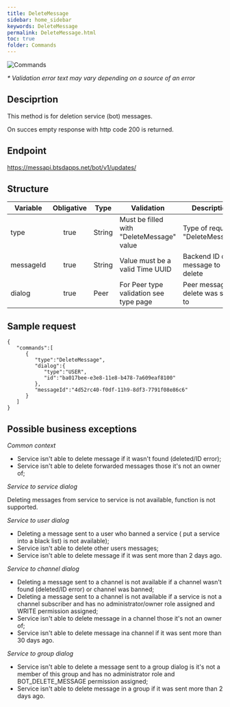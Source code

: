 ```yaml
---
title: DeleteMessage
sidebar: home_sidebar
keywords: DeleteMessage
permalink: DeleteMessage.html
toc: true
folder: Commands
---
```


![Commands](images/DeleteMessage.png "BotCommandDeleteMessage")
<p>
<i>* Validation error text may vary depending on a source of an error</i>
</p>

## Desciprtion

<p> This method is for deletion service (bot) messages. 
</p>
<p> On succes empty response with http code 200 is returned.
</p>

## Endpoint

https://messapi.btsdapps.net/bot/v1/updates/

## Structure


| Variable  | Obligative  | Type| Validation| Description
|---|:---:|---|---|---|
| type | true | String | Must be filled with "DeleteMessage" value |Type of request "DeleteMessage" |
| messageId | true |  String |Value must be a valid Time UUID  | Backend ID of a message to delete  |
| dialog  | true |  Peer | For Peer type validation see type page| Peer message to delete was sent to |

## Sample request

```
{  
   "commands":[  
      {  
         "type":"DeleteMessage",
         "dialog":{  
            "type":"USER",
            "id":"ba017bеe-e3e8-11e8-b478-7a609eaf8100"
         },
         "messageId":"4d52rc40-f0df-11h9-8df3-7791f08e86c6"
      }
   ]
}
```

## Possible business exceptions

<i>Common context
</i>

<p>
<ul>
    <li>Service isn't able to delete message if it wasn't found (deleted/ID error);
    </li>
    <li>Service isn't able to delete forwarded messages those it's not an owner of;
    </li>
</ul>
</p>
<i>Service to service dialog 
</i>
<p>Deleting messages from service to service is not available, function is not supported.
</p>
<i>Service to user dialog
</i>
<p>
<ul>
<li>Deleting a message sent to a user who banned a service ( put a service into a black list) is not available);
</li>
<li>Service isn't able to delete other users messages;
</li>
<li> Service isn't able to delete message if it was sent more than 2 days ago.
</li>
</ul>
</p>
<i>Service to channel dialog
</i>
<p>
<ul>
  <li> Deleting a message sent to a channel is not available if a channel wasn't found (deleted/ID error) or channel was banned;
  </li>
  <li>Deleting a message sent to a channel is not available if a service is not a channel subscriber and has no administrator/owner role assigned and WRITE permission assigned;
  </li>
  <li>Service isn't able to delete message in a channel those it's not an owner of;
  </li>
  <li>Service isn't able to delete message ina channel if it was sent more than 30 days ago.
  </li>
</ul>
</p>
<i>Service to group dialog</i>
<p>
<ul>
<li>Service isn't able to delete a message sent to a group dialog is it's not a member of this group and has no administrator role and BOT_DELETE_MESSAGE permission assigned;
</li>
<li>Service isn't able to delete message in a group if it was sent more than 2 days ago.
</li>
</ul>
</p>